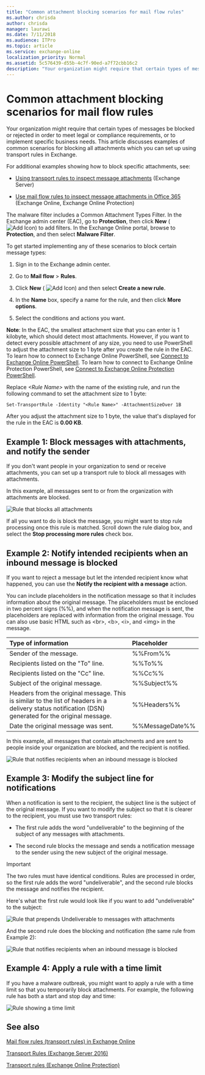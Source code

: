 ```yaml
---
title: "Common attachment blocking scenarios for mail flow rules"
ms.author: chrisda
author: chrisda
manager: laurawi
ms.date: 7/11/2018
ms.audience: ITPro
ms.topic: article
ms.service: exchange-online
localization_priority: Normal
ms.assetid: 5c576439-d55b-4c7f-90ed-a7f72cbb16c2
description: "Your organization might require that certain types of messages be blocked or rejected in order to meet legal or compliance requirements, or to implement specific business needs. This article discusses examples of common scenarios for blocking all attachments which you can set up using transport rules in Exchange."
---
```


# Common attachment blocking scenarios for mail flow rules

Your organization might require that certain types of messages be blocked or rejected in order to meet legal or compliance requirements, or to implement specific business needs. This article discusses examples of common scenarios for blocking all attachments which you can set up using transport rules in Exchange.
  
For additional examples showing how to block specific attachments, see:
  
- [Using transport rules to inspect message attachments](https://technet.microsoft.com/library/c0de687e-e33c-4e8a-b253-771494678795.aspx) (Exchange Server) 
    
- [Use mail flow rules to inspect message attachments in Office 365](inspect-message-attachments.md) (Exchange Online, Exchange Online Protection) 
    
The malware filter includes a Common Attachment Types Filter. In the Exchange admin center (EAC), go to **Protection**, then click **New** ( ![Add Icon](../../media/ITPro_EAC_AddIcon.gif)) to add filters. In the Exchange Online portal, browse to **Protection**, and then select **Malware Filter**.
  
To get started implementing any of these scenarios to block certain message types:
  
1. Sign in to the Exchange admin center.
    
2. Go to **Mail flow** \> **Rules**.
    
3. Click **New** ( ![Add Icon](../../media/ITPro_EAC_AddIcon.gif)) and then select **Create a new rule**.
    
4. In the **Name** box, specify a name for the rule, and then click **More options**.
    
5. Select the conditions and actions you want.
    
 **Note**: In the EAC, the smallest attachment size that you can enter is 1 kilobyte, which should detect most attachments. However, if you want to detect every possible attachment of any size, you need to use PowerShell to adjust the attachment size to 1 byte after you create the rule in the EAC. To learn how to connect to Exchange Online PowerShell, see [Connect to Exchange Online PowerShell](https://go.microsoft.com/fwlink/p/?linkid=396554). To learn how to connect to Exchange Online Protection PowerShell, see [Connect to Exchange Online Protection PowerShell](https://go.microsoft.com/fwlink/p/?linkid=627290).
  
Replace _\<Rule Name\>_ with the name of the existing rule, and run the following command to set the attachment size to 1 byte: 
  
```
Set-TransportRule -Identity "<Rule Name>" -AttachmentSizeOver 1B
```

After you adjust the attachment size to 1 byte, the value that's displayed for the rule in the EAC is **0.00 KB**.
  
## Example 1: Block messages with attachments, and notify the sender
<a name="ex1"> </a>

If you don't want people in your organization to send or receive attachments, you can set up a transport rule to block all messages with attachments.
  
In this example, all messages sent to or from the organization with attachments are blocked.
  
![Rule that blocks all attachments](../../media/38094183-166f-4ba5-a9cf-242e7d0f4e04.png)
  
If all you want to do is block the message, you might want to stop rule processing once this rule is matched. Scroll down the rule dialog box, and select the **Stop processing more rules** check box. 
  
## Example 2: Notify intended recipients when an inbound message is blocked
<a name="ex2"> </a>

If you want to reject a message but let the intended recipient know what happened, you can use the **Notify the recipient with a message** action. 
  
You can include placeholders in the notification message so that it includes information about the original message. The placeholders must be enclosed in two percent signs (%%), and when the notification message is sent, the placeholders are replaced with information from the original message. You can also use basic HTML such as \<br\>, \<b\>, \<i\>, and \<img\> in the message.
  

|**Type of information**|**Placeholder**|
|:-----|:-----|
|Sender of the message.|%%From%% |
|Recipients listed on the "To" line.|%%To%% |
|Recipients listed on the "Cc" line.|%%Cc%% |
|Subject of the original message.|%%Subject%% |
|Headers from the original message. This is similar to the list of headers in a delivery status notification (DSN) generated for the original message.|%%Headers%% |
|Date the original message was sent.|%%MessageDate%% |
   
In this example, all messages that contain attachments and are sent to people inside your organization are blocked, and the recipient is notified.
  
![Rule that notifies recipients when an inbound message is blocked](../../media/f9a14733-d68a-4528-a736-206325881c47.png)
  
## Example 3: Modify the subject line for notifications
<a name="ex3"> </a>

When a notification is sent to the recipient, the subject line is the subject of the original message. If you want to modify the subject so that it is clearer to the recipient, you must use two transport rules:
  
- The first rule adds the word "undeliverable" to the beginning of the subject of any messages with attachments.
    
- The second rule blocks the message and sends a notification message to the sender using the new subject of the original message.
    
> [!IMPORTANT]
> The two rules must have identical conditions. Rules are processed in order, so the first rule adds the word "undeliverable", and the second rule blocks the message and notifies the recipient. 
  
Here's what the first rule would look like if you want to add "undeliverable" to the subject:
  
![Rule that prepends Undeliverable to messages with attachments](../../media/2552b0bd-c69d-48b4-9e69-267fcaf20e70.png)
  
And the second rule does the blocking and notification (the same rule from Example 2):
  
![Rule that notifies recipients when an inbound message is blocked](../../media/f9a14733-d68a-4528-a736-206325881c47.png)
  
## Example 4: Apply a rule with a time limit
<a name="ex4"> </a>

If you have a malware outbreak, you might want to apply a rule with a time limit so that you temporarily block attachments. For example, the following rule has both a start and stop day and time:
  
![Rule showing a time limit](../../media/bdc8c4d8-72fa-4c5b-97f2-5fe76d50e643.png)
  
## See also
<a name="ex4"> </a>

[Mail flow rules (transport rules) in Exchange Online](mail-flow-rules.md)

[Transport Rules (Exchange Server 2016)](https://technet.microsoft.com/library/c3d2031c-fb7b-4866-8ae1-32928d0138ef.aspx)
  
[Transport rules (Exchange Online Protection)](https://technet.microsoft.com/library/9c2cf227-eff7-48ef-87fb-487186e47363.aspx)

